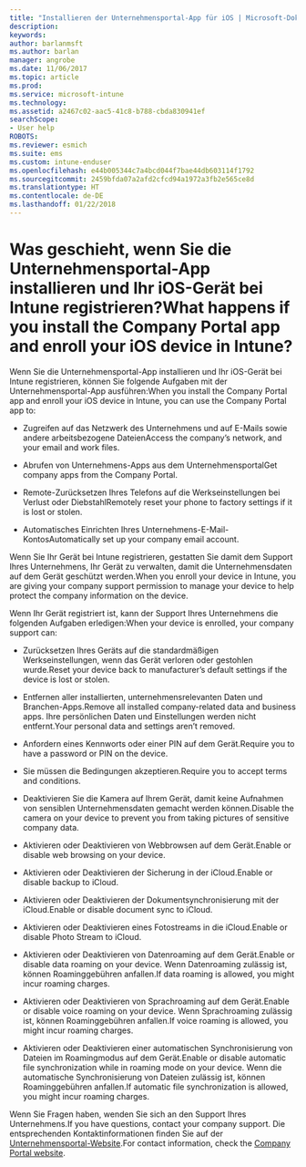 ```yaml
---
title: "Installieren der Unternehmensportal-App für iOS | Microsoft-Dokumentation"
description: 
keywords: 
author: barlanmsft
ms.author: barlan
manager: angrobe
ms.date: 11/06/2017
ms.topic: article
ms.prod: 
ms.service: microsoft-intune
ms.technology: 
ms.assetid: a2467c02-aac5-41c8-b788-cbda830941ef
searchScope:
- User help
ROBOTS: 
ms.reviewer: esmich
ms.suite: ems
ms.custom: intune-enduser
ms.openlocfilehash: e44b005344c7a4bcd044f7bae44db603114f1792
ms.sourcegitcommit: 2459bfda07a2afd2cfcd94a1972a3fb2e565ce8d
ms.translationtype: HT
ms.contentlocale: de-DE
ms.lasthandoff: 01/22/2018
---
```

# <a name="what-happens-if-you-install-the-company-portal-app-and-enroll-your-ios-device-in-intune"></a><span data-ttu-id="667ed-102">Was geschieht, wenn Sie die Unternehmensportal-App installieren und Ihr iOS-Gerät bei Intune registrieren?</span><span class="sxs-lookup"><span data-stu-id="667ed-102">What happens if you install the Company Portal app and enroll your iOS device in Intune?</span></span>

<span data-ttu-id="667ed-103">Wenn Sie die Unternehmensportal-App installieren und Ihr iOS-Gerät bei Intune registrieren, können Sie folgende Aufgaben mit der Unternehmensportal-App ausführen:</span><span class="sxs-lookup"><span data-stu-id="667ed-103">When you install the Company Portal app and enroll your iOS device in Intune, you can use the Company Portal app to:</span></span>

-   <span data-ttu-id="667ed-104">Zugreifen auf das Netzwerk des Unternehmens und auf E-Mails sowie andere arbeitsbezogene Dateien</span><span class="sxs-lookup"><span data-stu-id="667ed-104">Access the company’s network, and your email and work files.</span></span>

-   <span data-ttu-id="667ed-105">Abrufen von Unternehmens-Apps aus dem Unternehmensportal</span><span class="sxs-lookup"><span data-stu-id="667ed-105">Get company apps from the Company Portal.</span></span>

-   <span data-ttu-id="667ed-106">Remote-Zurücksetzen Ihres Telefons auf die Werkseinstellungen bei Verlust oder Diebstahl</span><span class="sxs-lookup"><span data-stu-id="667ed-106">Remotely reset your phone to factory settings if it is lost or stolen.</span></span>

-   <span data-ttu-id="667ed-107">Automatisches Einrichten Ihres Unternehmens-E-Mail-Kontos</span><span class="sxs-lookup"><span data-stu-id="667ed-107">Automatically set up your company email account.</span></span>

<span data-ttu-id="667ed-108">Wenn Sie Ihr Gerät bei Intune registrieren, gestatten Sie damit dem Support Ihres Unternehmens, Ihr Gerät zu verwalten, damit die Unternehmensdaten auf dem Gerät geschützt werden.</span><span class="sxs-lookup"><span data-stu-id="667ed-108">When you enroll your device in Intune, you are giving your company support permission to manage your device to help protect the company information on the device.</span></span>

<span data-ttu-id="667ed-109">Wenn Ihr Gerät registriert ist, kann der Support Ihres Unternehmens die folgenden Aufgaben erledigen:</span><span class="sxs-lookup"><span data-stu-id="667ed-109">When your device is enrolled, your company support can:</span></span>

-   <span data-ttu-id="667ed-110">Zurücksetzen Ihres Geräts auf die standardmäßigen Werkseinstellungen, wenn das Gerät verloren oder gestohlen wurde.</span><span class="sxs-lookup"><span data-stu-id="667ed-110">Reset your device back to manufacturer’s default settings if the device is lost or stolen.</span></span>

-   <span data-ttu-id="667ed-111">Entfernen aller installierten, unternehmensrelevanten Daten und Branchen-Apps.</span><span class="sxs-lookup"><span data-stu-id="667ed-111">Remove all installed company-related data and business apps.</span></span> <span data-ttu-id="667ed-112">Ihre persönlichen Daten und Einstellungen werden nicht entfernt.</span><span class="sxs-lookup"><span data-stu-id="667ed-112">Your personal data and settings aren’t removed.</span></span>

-   <span data-ttu-id="667ed-113">Anfordern eines Kennworts oder einer PIN auf dem Gerät.</span><span class="sxs-lookup"><span data-stu-id="667ed-113">Require you to have a password or PIN on the device.</span></span>

-   <span data-ttu-id="667ed-114">Sie müssen die Bedingungen akzeptieren.</span><span class="sxs-lookup"><span data-stu-id="667ed-114">Require you to accept terms and conditions.</span></span>

-   <span data-ttu-id="667ed-115">Deaktivieren Sie die Kamera auf Ihrem Gerät, damit keine Aufnahmen von sensiblen Unternehmensdaten gemacht werden können.</span><span class="sxs-lookup"><span data-stu-id="667ed-115">Disable the camera on your device to prevent you from taking pictures of sensitive company data.</span></span>

-   <span data-ttu-id="667ed-116">Aktivieren oder Deaktivieren von Webbrowsen auf dem Gerät.</span><span class="sxs-lookup"><span data-stu-id="667ed-116">Enable or disable web browsing on your device.</span></span>

-   <span data-ttu-id="667ed-117">Aktivieren oder Deaktivieren der Sicherung in der iCloud.</span><span class="sxs-lookup"><span data-stu-id="667ed-117">Enable or disable backup to iCloud.</span></span>

-   <span data-ttu-id="667ed-118">Aktivieren oder Deaktivieren der Dokumentsynchronisierung mit der iCloud.</span><span class="sxs-lookup"><span data-stu-id="667ed-118">Enable or disable document sync to iCloud.</span></span>

-   <span data-ttu-id="667ed-119">Aktivieren oder Deaktivieren eines Fotostreams in die iCloud.</span><span class="sxs-lookup"><span data-stu-id="667ed-119">Enable or disable Photo Stream to iCloud.</span></span>

-   <span data-ttu-id="667ed-120">Aktivieren oder Deaktivieren von Datenroaming auf dem Gerät.</span><span class="sxs-lookup"><span data-stu-id="667ed-120">Enable or disable data roaming on your device.</span></span> <span data-ttu-id="667ed-121">Wenn Datenroaming zulässig ist, können Roaminggebühren anfallen.</span><span class="sxs-lookup"><span data-stu-id="667ed-121">If data roaming is allowed, you might incur roaming charges.</span></span>

-   <span data-ttu-id="667ed-122">Aktivieren oder Deaktivieren von Sprachroaming auf dem Gerät.</span><span class="sxs-lookup"><span data-stu-id="667ed-122">Enable or disable voice roaming on your device.</span></span> <span data-ttu-id="667ed-123">Wenn Sprachroaming zulässig ist, können Roaminggebühren anfallen.</span><span class="sxs-lookup"><span data-stu-id="667ed-123">If voice roaming is allowed, you might incur roaming charges.</span></span>

-   <span data-ttu-id="667ed-124">Aktivieren oder Deaktivieren einer automatischen Synchronisierung von Dateien im Roamingmodus auf dem Gerät.</span><span class="sxs-lookup"><span data-stu-id="667ed-124">Enable or disable automatic file synchronization while in roaming mode on your device.</span></span> <span data-ttu-id="667ed-125">Wenn die automatische Synchronisierung von Dateien zulässig ist, können Roaminggebühren anfallen.</span><span class="sxs-lookup"><span data-stu-id="667ed-125">If automatic file synchronization is allowed, you might incur roaming charges.</span></span>

<span data-ttu-id="667ed-126">Wenn Sie Fragen haben, wenden Sie sich an den Support Ihres Unternehmens.</span><span class="sxs-lookup"><span data-stu-id="667ed-126">If you have questions, contact your company support.</span></span> <span data-ttu-id="667ed-127">Die entsprechenden Kontaktinformationen finden Sie auf der [Unternehmensportal-Website](https://portal.manage.microsoft.com#HelpDeskDialog).</span><span class="sxs-lookup"><span data-stu-id="667ed-127">For contact information, check the [Company Portal website](https://portal.manage.microsoft.com#HelpDeskDialog).</span></span>
